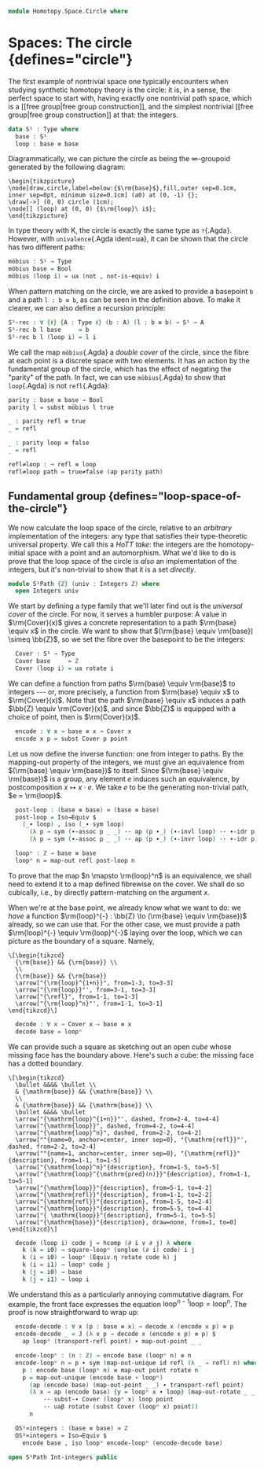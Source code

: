 <!--
```agda
open import 1Lab.Prelude

open import Algebra.Group

open import Data.Int.Universal
open import Data.Bool
open import Data.Int
```
-->

```agda
module Homotopy.Space.Circle where
```

# Spaces: The circle {defines="circle"}

The first example of nontrivial space one typically encounters when
studying synthetic homotopy theory is the circle: it is, in a sense, the
perfect space to start with, having exactly one nontrivial path space,
which is a [[free group|free group construction]], and the simplest
nontrivial [[free group|free group construction]] at that: the integers.

```agda
data S¹ : Type where
  base : S¹
  loop : base ≡ base
```

Diagrammatically, we can picture the circle as being the
$\infty$-groupoid generated by the following diagram:

~~~{.quiver}
\begin{tikzpicture}
\node[draw,circle,label=below:{$\rm{base}$},fill,outer sep=0.1cm, inner sep=0pt, minimum size=0.1cm] (a0) at (0, -1) {};
\draw[->] (0, 0) circle (1cm);
\node[] (loop) at (0, 0) {$\rm{loop}\ i$};
\end{tikzpicture}
~~~

In type theory with K, the circle is exactly the same type as
`⊤`{.Agda}. However, with `univalence`{.Agda ident=ua}, it can be shown
that the circle has two different paths:

<!--
```
_ = ⊤
```
-->

```agda
möbius : S¹ → Type
möbius base = Bool
möbius (loop i) = ua (not , not-is-equiv) i
```

When pattern matching on the circle, we are asked to provide a basepoint
`b` and a path `l : b ≡ b`, as can be seen in the definition above. To
make it clearer, we can also define a recursion principle:

```agda
S¹-rec : ∀ {ℓ} {A : Type ℓ} (b : A) (l : b ≡ b) → S¹ → A
S¹-rec b l base     = b
S¹-rec b l (loop i) = l i
```

<!--
```agda
S¹-elim : ∀ {ℓ} {A : S¹ → Type ℓ} (b : A base) (l : PathP (λ i → A (loop i)) b b)
        → ∀ s → A s
S¹-elim b l base     = b
S¹-elim b l (loop i) = l i
```
-->

We call the map `möbius`{.Agda} a _double cover_ of the circle, since
the fibre at each point is a discrete space with two elements. It has an
action by the fundamental group of the circle, which has the effect of
negating the "parity" of the path. In fact, we can use `möbius`{.Agda}
to show that `loop`{.Agda} is not `refl`{.Agda}:

```agda
parity : base ≡ base → Bool
parity l = subst möbius l true

_ : parity refl ≡ true
_ = refl

_ : parity loop ≡ false
_ = refl

refl≠loop : ¬ refl ≡ loop
refl≠loop path = true≠false (ap parity path)
```

## Fundamental group {defines="loop-space-of-the-circle"}

We now calculate the loop space of the circle, relative to an
_arbitrary_ implementation of the integers: any type that satisfies
their type-theoretic universal property. We call this a _HoTT take_: the
integers are the homotopy-initial space with a point and an
automorphism. What we'd like to do is prove that the loop space of the
circle is _also_ an implementation of the integers, but it's non-trivial
to show that it is a set _directly_.

```agda
module S¹Path {ℤ} (univ : Integers ℤ) where
  open Integers univ
```

We start by defining a type family that we'll later find out is the
_universal cover_ of the circle. For now, it serves a humbler purpose: A
value in $\rm{Cover}(x)$ gives a concrete representation to a path
$\rm{base} \equiv x$ in the circle. We want to show that $(\rm{base}
\equiv \rm{base}) \simeq \bb{Z}$, so we set the fibre over the basepoint
to be the integers:

```agda
  Cover : S¹ → Type
  Cover base     = ℤ
  Cover (loop i) = ua rotate i
```

We can define a function from paths $\rm{base} \equiv \rm{base}$ to
integers --- or, more precisely, a function from $\rm{base} \equiv x$ to
$\rm{Cover}(x)$. Note that the path $\rm{base} \equiv x$ induces a path
$\bb{Z} \equiv \rm{Cover}(x)$, and since $\bb{Z}$ is equipped with a
choice of point, then is $\rm{Cover}(x)$.

```agda
  encode : ∀ x → base ≡ x → Cover x
  encode x p = subst Cover p point
```

Let us now define the inverse function: one from integer to paths. By
the mapping-out property of the integers, we must give an equivalence
from $(\rm{base} \equiv \rm{base})$ to itself. Since $(\rm{base} \equiv
\rm{base})$ is a group, any element $e$ induces such an equivalence, by
postcomposition $x \mapsto x \cdot e$. We take $e$ to be the generating
non-trivial path, $e = \rm{loop}$.

```agda
  post-loop : (base ≡ base) ≃ (base ≡ base)
  post-loop = Iso→Equiv $
    (_∙ loop) , iso (_∙ sym loop)
      (λ p → sym (∙-assoc p _ _) ·· ap (p ∙_) (∙-invl loop) ·· ∙-idr p)
      (λ p → sym (∙-assoc p _ _) ·· ap (p ∙_) (∙-invr loop) ·· ∙-idr p)

  loopⁿ : ℤ → base ≡ base
  loopⁿ n = map-out refl post-loop n
```

To prove that the map $n \mapsto \rm{loop}^n$ is an equivalence, we
shall need to extend it to a map defined fibrewise on the cover. We
shall do so cubically, i.e., by directly pattern-matching on the
argument $x$.

<!--
```agda
  square-loopⁿ
    : (n : ℤ)
    → Square refl (loopⁿ (Equiv.from rotate n)) (loopⁿ n) loop
  square-loopⁿ n = commutes→square $ sym $
    ⌜ loopⁿ (Equiv.from rotate n) ⌝ ∙ loop ≡⟨ ap! (map-out-rotate-inv _ _ _) ⟩
    (loopⁿ n ∙ sym loop) ∙ loop            ≡⟨ ∙-cancelr _ _ ⟩
    loopⁿ n                                ≡⟨ sym (∙-idl _) ⟩
    refl ∙ loopⁿ n                         ∎
```
-->

When we're at the base point, we already know what we want to do: we
_have_ a function $\rm{loop}^{-} : \bb{Z} \to (\rm{base} \equiv
\rm{base})$ already, so we can use that. For the other case, we must
provide a path $\rm{loop}^{-} \equiv \rm{loop}^{-}$ laying over the
loop, which we can picture as the boundary of a square.  Namely,

~~~{.quiver}
\[\begin{tikzcd}
  {\rm{base}} && {\rm{base}} \\
  \\
  {\rm{base}} && {\rm{base}}
  \arrow["{\rm{loop}^{1+n}}", from=1-3, to=3-3]
  \arrow["{\rm{loop}}"', from=3-1, to=3-3]
  \arrow["{\refl}", from=1-1, to=1-3]
  \arrow["{\rm{loop}^n}"', from=1-1, to=3-1]
\end{tikzcd}\]
~~~

```agda
  decode : ∀ x → Cover x → base ≡ x
  decode base = loopⁿ
```

We can provide such a square as sketching out an open _cube_ whose
missing face has the boundary above. Here's such a cube: the missing
face has a dotted boundary.

~~~{.quiver .tall-2}
\[\begin{tikzcd}
  \bullet &&&& \bullet \\
  & {\mathrm{base}} && {\mathrm{base}} \\
  \\
  & {\mathrm{base}} && {\mathrm{base}} \\
  \bullet &&&& \bullet
  \arrow["{\mathrm{loop}^{1+n}}"', dashed, from=2-4, to=4-4]
  \arrow["{\mathrm{loop}}", dashed, from=4-2, to=4-4]
  \arrow["{\mathrm{loop}^n}", dashed, from=2-2, to=4-2]
  \arrow[""{name=0, anchor=center, inner sep=0}, "{\mathrm{refl}}"', dashed, from=2-2, to=2-4]
  \arrow[""{name=1, anchor=center, inner sep=0}, "{\mathrm{refl}}"{description}, from=1-1, to=1-5]
  \arrow["{\mathrm{loop}^n}"{description}, from=1-5, to=5-5]
  \arrow["{\mathrm{loop}^{\mathrm{pred}(n)}}"{description}, from=1-1, to=5-1]
  \arrow["{\mathrm{loop}}"{description}, from=5-1, to=4-2]
  \arrow["{\mathrm{refl}}"{description}, from=1-1, to=2-2]
  \arrow["{\mathrm{refl}}"{description}, from=1-5, to=2-4]
  \arrow["{\mathrm{loop}}"{description}, from=5-5, to=4-4]
  \arrow["{ \mathrm{loop}}"{description}, from=5-1, to=5-5]
  \arrow["{\mathrm{base}}"{description}, draw=none, from=1, to=0]
\end{tikzcd}\]
~~~

```agda
  decode (loop i) code j = hcomp (∂ i ∨ ∂ j) λ where
    k (k = i0) → square-loopⁿ (unglue (∂ i) code) i j
    k (i = i0) → loopⁿ (Equiv.η rotate code k) j
    k (i = i1) → loopⁿ code j
    k (j = i0) → base
    k (j = i1) → loop i
```

We understand this as a particularly annoying commutative diagram. For
example, the front face expresses the equation
$\mathrm{loop}^{n-1}\mathrm{loop} = \mathrm{loop}^{n}$. The proof is now
straightforward to wrap up:

```agda
  encode-decode : ∀ x (p : base ≡ x) → decode x (encode x p) ≡ p
  encode-decode _ = J (λ x p → decode x (encode x p) ≡ p) $
    ap loopⁿ (transport-refl point) ∙ map-out-point _ _

  encode-loopⁿ : (n : ℤ) → encode base (loopⁿ n) ≡ n
  encode-loopⁿ n = p ∙ sym (map-out-unique id refl (λ _ → refl) n) where
    p : encode base (loopⁿ n) ≡ map-out point rotate n
    p = map-out-unique (encode base ∘ loopⁿ)
      (ap (encode base) (map-out-point _ _) ∙ transport-refl point)
      (λ x → ap (encode base) {y = loopⁿ x ∙ loop} (map-out-rotate _ _ _)
          ·· subst-∙ Cover (loopⁿ x) loop point
          ·· uaβ rotate (subst Cover (loopⁿ x) point))
      n

  ΩS¹≃integers : (base ≡ base) ≃ ℤ
  ΩS¹≃integers = Iso→Equiv $
    encode base , iso loopⁿ encode-loopⁿ (encode-decode base)

open S¹Path Int-integers public
```

